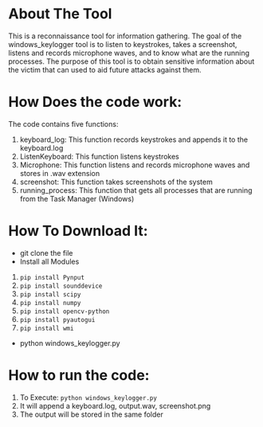 # About The Tool

This is a reconnaissance tool for information gathering. The goal of the windows_keylogger tool is to listen to keystrokes, takes a screenshot, listens and records microphone waves, and to know what are the running processes. The purpose of this tool is to obtain sensitive information about the victim that can used to aid future attacks against them.

# How Does the code work:

The code contains five functions:

1. keyboard_log: This function records keystrokes and appends it to the keyboard.log 
2. ListenKeyboard: This function listens keystrokes
3. Microphone: This function listens and records microphone waves and stores in .wav extension 
4. screenshot: This function takes screenshots of the system
5. running_process: This function that gets all processes that are running from the Task Manager (Windows)

# How To Download It:

* git clone the file
* Install all Modules 
1. ```pip install Pynput```
2. ```pip install sounddevice```
3. ```pip install scipy```
4. ```pip install numpy```
5. ```pip install opencv-python```
6. ```pip install pyautogui```
8. ```pip install wmi```

* python windows_keylogger.py

# How to run the code:

1. To Execute: ```python windows_keylogger.py```
2. It will append a keyboard.log, output.wav, screenshot.png
3. The output will be stored in the same folder



